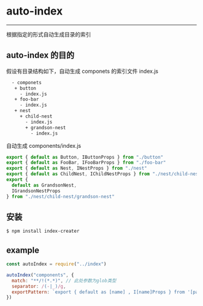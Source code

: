 # auto-index

---

根据指定的形式自动生成目录的索引

## auto-index 的目的

假设有目录结构如下，自动生成 componets 的索引文件 index.js

```bash
  - componets
   + button
     - index.js
   + foo-bar
     - index.js
   + nest
     + child-nest
       - index.js
       + grandson-nest
         - index.js
```

自动生成 components/index.js

```js
export { default as Button, IButtonProps } from "./button"
export { default as FooBar, IFooBarProps } from "./foo-bar"
export { default as Nest, INestProps } from "./nest"
export { default as ChildNest, IChildNestProps } from "./nest/child-nest"
export {
  default as GrandsonNest,
  IGrandsonNestProps
} from "./nest/child-nest/grandson-nest"
```

## 安装

```bash
$ npm install index-creater
```

## example

```js
const autoIndex = require("../index")

autoIndex("components", {
  match: "**/!(*.*)", // 此处参数为glob类型
  separator: /(-|_)/g,
  exportPattern: `export { default as [name] , I[name]Props } from '[path]'` // eslint-disable-line
})
```
